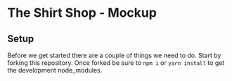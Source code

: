 # The Shirt Shop - Mockup

## Setup
Before we get started there are a couple of things we need to do. Start by forking this repository. Once forked be sure to `npm i` or `yarn install` to get the development node_modules.